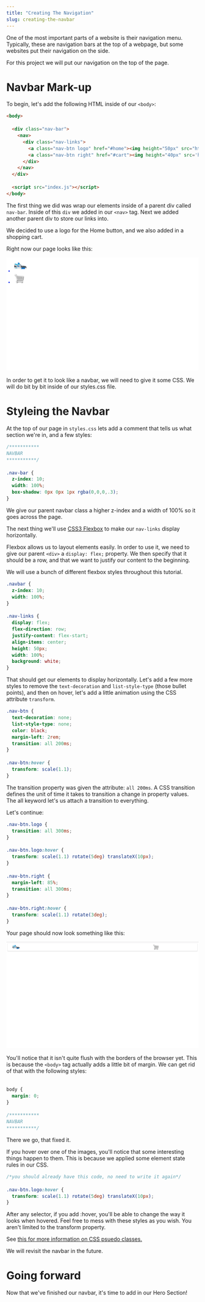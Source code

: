 ```yaml
---
title: "Creating The Navigation"
slug: creating-the-navbar
---
```


One of the most important parts of a website is their navigation menu. Typically, these are navigation bars at the top of a webpage, but some websites put their navigation on the side.

For this project we will put our navigation on the top of the page.

# Navbar Mark-up
To begin, let's add the following HTML inside of our `<body>`:

```HTML
<body>

  <div class="nav-bar">
    <nav>
      <div class="nav-links">
        <a class="nav-btn logo" href="#home"><img height="50px" src="https://www.shareicon.net/download/2016/07/31/804695_running_512x512.png"></a>
        <a class="nav-btn right" href="#cart"><img height="40px" src='http://findicons.com/files/icons/1700/2d/512/cart.png'></a>
      </div>
    </nav>
  </div>

  <script src="index.js"></script>
</body>
```

The first thing we did was wrap our elements inside of a parent div called `nav-bar`. Inside of this `div` we added in our `<nav>` tag. Next we added another parent div to store our links into.

We decided to use a logo for the Home button, and we also added in a shopping cart.

Right now our page looks like this:

![Navbar no styles](images/nav-no.png "navbar without styles")

In order to get it to look like a navbar, we will need to give it some CSS. We will do bit by bit inside of our styles.css file.


# Styleing the Navbar

At the top of our page in `styles.css` lets add a comment that tells us what section we're in, and a few styles:

```CSS
/***********
NAVBAR
***********/

.nav-bar {
  z-index: 10;
  width: 100%;
  box-shadow: 0px 0px 1px rgba(0,0,0,.3);
}

```
We give our parent navbar class a higher z-index and a width of 100% so it goes across the page.

The next thing we'll use [CSS3 Flexbox](https://developer.mozilla.org/en-US/docs/Web/CSS/CSS_Flexible_Box_Layout/Basic_Concepts_of_Flexbox) to make our `nav-links` display horizontally.

Flexbox allows us to layout elements easily. In order to use it, we need to give our parent `<div>` a `display: flex;` property. We then specify that it should be a row, and that we want to justify our content to the beginning.

We will use a bunch of different flexbox styles throughout this tutorial.

```css
.navbar {
  z-index: 10;
  width: 100%;
}

.nav-links {
  display: flex;
  flex-direction: row;
  justify-content: flex-start;
  align-items: center;
  height: 50px;
  width: 100%;
  background: white;
}
```

That should get our elements to display horizontally. Let's add a few more styles to remove the `text-decoration` and `list-style-type` (those bullet points), and then on hover, let's add a little animation using the CSS attribute `transform`.

```CSS
.nav-btn {
  text-decoration: none;
  list-style-type: none;
  color: black;
  margin-left: 2rem;
  transition: all 200ms;
}

.nav-btn:hover {
  transform: scale(1.1);
}
```

The transition property was given the attribute: `all 200ms`. A CSS transition defines the unit of time it takes to transition a change in property values. The all keyword let's us attach a transition to everything.

Let's continue:

```CSS
.nav-btn.logo {
  transition: all 300ms;
}

.nav-btn.logo:hover {
  transform: scale(1.1) rotate(5deg) translateX(10px);
}

.nav-btn.right {
  margin-left: 85%;
  transition: all 300ms;
}

.nav-btn.right:hover {
  transform: scale(1.1) rotate(3deg);
}

```

Your page should now look something like this:

![navbar with some styles](images/nav-s.png "navbar with some styles")

You'll notice that it isn't quite flush with the borders of the browser yet. This is because the `<body>` tag actually adds a little bit of margin. We can get rid of that with the following styles:

```CSS

body {
  margin: 0;
}

/***********
NAVBAR
***********/

```
There we go, that fixed it.

If you hover over one of the images, you'll notice that some interesting things happen to them. This is because we applied some element state rules in our CSS.

```css
/*you should already have this code, no need to write it again*/

.nav-btn.logo:hover {
  transform: scale(1.1) rotate(5deg) translateX(10px);
}

```
After any selector, if you add :hover, you'll be able to change the way it looks when hovered. Feel free to mess with these styles as you wish. You aren't limited to the transform property.

See [this for more information on CSS psuedo classes.](https://developer.mozilla.org/en-US/docs/Web/CSS/Pseudo-classes)

We will revisit the navbar in the future.

# Going forward
Now that we've finished our navbar, it's time to add in our Hero Section!
